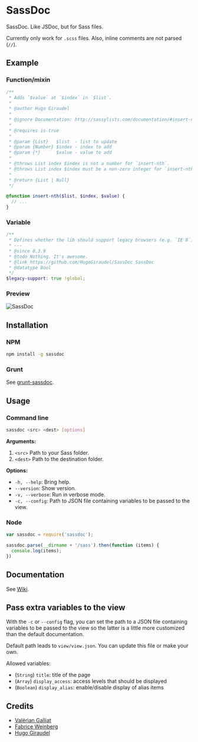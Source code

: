 # SassDoc

SassDoc. Like JSDoc, but for Sass files.

Currently only work for `.scss` files. Also, inline comments are not parsed (`//`).

## Example

### Function/mixin

```scss
/**
 * Adds `$value` at `$index` in `$list`.
 *
 * @author Hugo Giraudel
 *
 * @ignore Documentation: http://sassylists.com/documentation/#insert-nth
 *
 * @requires is-true
 *
 * @param {List}   $list  - list to update
 * @param {Number} $index - index to add
 * @param {*}      $value - value to add
 *
 * @throws List index $index is not a number for `insert-nth`.
 * @throws List index $index must be a non-zero integer for `insert-nth`.
 *
 * @return {List | Null}
 */

@function insert-nth($list, $index, $value) {
  // ...
}
```

### Variable

```scss
/**
 * Defines whether the lib should support legacy browsers (e.g. `IE 8`).
 * ---
 * @since 0.3.9
 * @todo Nothing. It's awesome.
 * @link https://github.com/HugoGiraudel/SassDoc SassDoc
 * @datatype Bool
 */
$legacy-support: true !global;
```

### Preview

![SassDoc](http://i.imgur.com/GnNo4HB.png)

## Installation

### NPM

```sh
npm install -g sassdoc
```

### Grunt

See [grunt-sassdoc](https://github.com/pascalduez/grunt-sassdoc).

## Usage

### Command line

```sh
sassdoc <src> <dest> [options]
```

**Arguments:**

1. `<src>` Path to your Sass folder.
1. `<dest>` Path to the destination folder.

**Options:**

* `-h, --help`: Bring help.
* `--version`: Show version.
* `-v, --verbose`: Run in verbose mode.
* `-c, --config`: Path to JSON file containing variables to be passed
                  to the view.

### Node

```js
var sassdoc = require('sassdoc');

sassdoc.parse(__dirname + '/sass').then(function (items) {
  console.log(items);
})
```

## Documentation

See [Wiki](https://github.com/HugoGiraudel/SassDoc/wiki/Documentation).

## Pass extra variables to the view

With the `-c` or `--config` flag, you can set the path to a JSON file containing variables to be passed to the view so the latter is a little more customized than the default documentation. 

Default path leads to `view/view.json`. You can update this file or make your own.

Allowed variables:

* (`String`) `title`: title of the page
* (`Array`) `display_access`: access levels that should be displayed
* (`Boolean`) `display_alias`: enable/disable display of alias items

## Credits

* [Valérian Galliat](https://twitter.com/valeriangalliat)
* [Fabrice Weinberg](https://twitter.com/fweinb)
* [Hugo Giraudel](http://twitter.com/HugoGiraudel)
